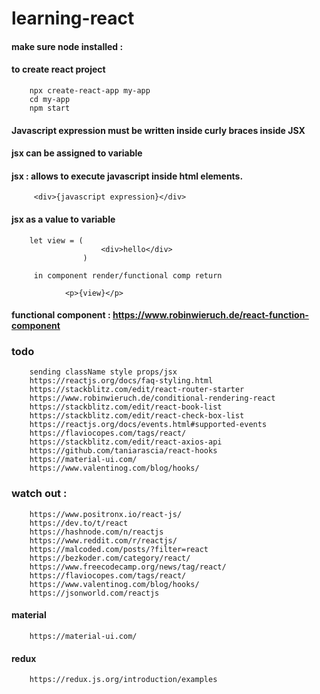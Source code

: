 # learning-react

#### make sure node installed :
#### to create react project

        npx create-react-app my-app
        cd my-app
        npm start

#### Javascript expression must be written inside curly braces inside JSX

#### jsx can be assigned to variable


#### jsx : allows to execute javascript inside html elements.

         <div>{javascript expression}</div>       

#### jsx as a value to variable

        let view = (
                        <div>hello</div>
                    )
                    
         in component render/functional comp return
         
                <p>{view}</p>


#### functional component : https://www.robinwieruch.de/react-function-component


### todo
        sending className style props/jsx
        https://reactjs.org/docs/faq-styling.html
        https://stackblitz.com/edit/react-router-starter
        https://www.robinwieruch.de/conditional-rendering-react
        https://stackblitz.com/edit/react-book-list
        https://stackblitz.com/edit/react-check-box-list
        https://reactjs.org/docs/events.html#supported-events
        https://flaviocopes.com/tags/react/
        https://stackblitz.com/edit/react-axios-api
        https://github.com/taniarascia/react-hooks
        https://material-ui.com/
        https://www.valentinog.com/blog/hooks/


### watch out :

        https://www.positronx.io/react-js/
        https://dev.to/t/react
        https://hashnode.com/n/reactjs
        https://www.reddit.com/r/reactjs/
        https://malcoded.com/posts/?filter=react
        https://bezkoder.com/category/react/
        https://www.freecodecamp.org/news/tag/react/
        https://flaviocopes.com/tags/react/
        https://www.valentinog.com/blog/hooks/
        https://jsonworld.com/reactjs
        
#### material

        https://material-ui.com/

#### redux 

        https://redux.js.org/introduction/examples
